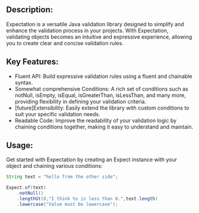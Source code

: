 ## Description:

Expectation is a versatile Java validation library designed to simplify and enhance the validation process in your
projects. With Expectation, validating objects becomes an intuitive and expressive experience, allowing you to create
clear and concise validation rules.

## Key Features:

- Fluent API: Build expressive validation rules using a fluent and chainable syntax.
- Somewhat comprehensive Conditions: A rich set of conditions such as notNull, isEmpty, isEqual, isGreaterThan,
  isLessThan, and many more, providing flexibility in defining your validation criteria.
- [future]Extensibility: Easily extend the library with custom conditions to suit your specific validation needs.
- Readable Code: Improve the readability of your validation logic by chaining conditions together, making it easy to
  understand and maintain.

## Usage:

Get started with Expectation by creating an Expect instance with your object and chaining various conditions:

```java
String text = "hello from the other side";

Expect.of(text)
    .notNull()
    .lengthGt(8,"I think %s is less than 8.",text.length)
    .lowercase("Value must be lowercase");
```
